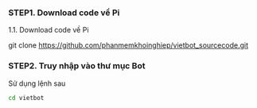 
### STEP1. Download code về Pi

1.1. Download code về Pi

git clone https://github.com/phanmemkhoinghiep/vietbot_sourcecode.git

### STEP2.  Truy nhập vào thư mục Bot
Sử dụng lệnh sau

```sh
cd vietbot
```
